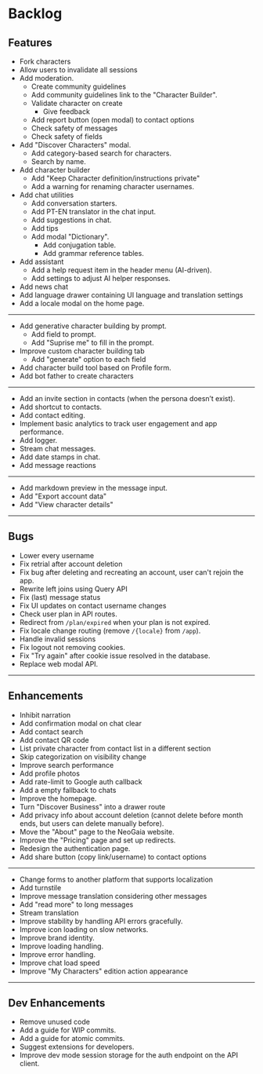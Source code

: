# Backlog

Features
---

- Fork characters
- Allow users to invalidate all sessions
- Add moderation.
  - Create community guidelines
  - Add community guidelines link to the "Character Builder".
  - Validate character on create
    - Give feedback
  - Add report button (open modal) to contact options
  - Check safety of messages
  - Check safety of fields
- Add "Discover Characters" modal.
  - Add category-based search for characters.
  - Search by name.
- Add character builder
  - Add "Keep Character definition/instructions private"
  - Add a warning for renaming character usernames.
- Add chat utilities
  - Add conversation starters.
  - Add PT-EN translator in the chat input.
  - Add suggestions in chat.
  - Add tips
  - Add modal "Dictionary".
    - Add conjugation table.
    - Add grammar reference tables.
- Add assistant
  - Add a help request item in the header menu (AI-driven).
  - Add settings to adjust AI helper responses.
- Add news chat
- Add language drawer containing UI language and translation settings
- Add a locale modal on the home page.
- ---
- Add generative character building by prompt.
  - Add field to prompt.
  - Add "Suprise me" to fill in the prompt.
- Improve custom character building tab
  - Add "generate" option to each field
- Add character build tool based on Profile form.
- Add bot father to create characters
- ---
- Add an invite section in contacts (when the persona doesn’t exist).
- Add shortcut to contacts.
- Add contact editing.
- Implement basic analytics to track user engagement and app performance.
- Add logger.
- Stream chat messages.
- Add date stamps in chat.
- Add message reactions
- ---
- Add markdown preview in the message input.
- Add "Export account data"
- Add "View character details"

---
Bugs
---

- Lower every username
- Fix retrial after account deletion
- Fix bug after deleting and recreating an account, user can't rejoin the app.
- Rewrite left joins using Query API
- Fix (last) message status
- Fix UI updates on contact username changes
- Check user plan in API routes.
- Redirect from `/plan/expired` when your plan is not expired.
- Fix locale change routing (remove `/{locale}` from `/app`).
- Handle invalid sessions
- Fix logout not removing cookies.
- Fix "Try again" after cookie issue resolved in the database.
- Replace web modal API.

---
Enhancements
---

- Inhibit narration
- Add confirmation modal on chat clear
- Add contact search
- Add contact QR code
- List private character from contact list in a different section
- Skip categorization on visibility change
- Improve search performance
- Add profile photos
- Add rate-limit to Google auth callback
- Add a empty fallback to chats
- Improve the homepage.
- Turn "Discover Business" into a drawer route
- Add privacy info about account deletion (cannot delete before month ends, but users can delete manually before).
- Move the "About" page to the NeoGaia website.
- Improve the "Pricing" page and set up redirects.
- Redesign the authentication page.
- Add share button (copy link/username) to contact options
- ---
- Change forms to another platform that supports localization
- Add turnstile
- Improve message translation considering other messages
- Add "read more" to long messages
- Stream translation
- Improve stability by handling API errors gracefully.
- Improve icon loading on slow networks.
- Improve brand identity.
- Improve loading handling.
- Improve error handling.
- Improve chat load speed
- Improve "My Characters" edition action appearance

---
Dev Enhancements
---

- Remove unused code
- Add a guide for WIP commits.
- Add a guide for atomic commits.
- Suggest extensions for developers.
- Improve dev mode session storage for the auth endpoint on the API client.
